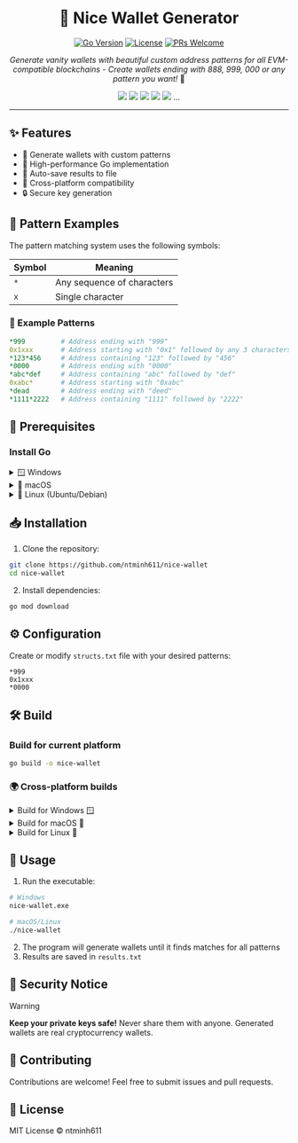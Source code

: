 <div align="center">

# 🔐 Nice Wallet Generator

[![Go Version](https://img.shields.io/badge/Go-1.21+-00ADD8?style=for-the-badge&logo=go)](https://golang.org/dl/)
[![License](https://img.shields.io/badge/License-MIT-blue.svg?style=for-the-badge)](LICENSE)
[![PRs Welcome](https://img.shields.io/badge/PRs-welcome-brightgreen.svg?style=for-the-badge)](CONTRIBUTING.md)

*Generate vanity wallets with beautiful custom address patterns for all EVM-compatible blockchains - Create wallets ending with 888, 999, 000 or any pattern you want!* 🎯

<p align="center">
  <img src="https://img.shields.io/badge/Ethereum-3C3C3D?style=for-the-badge&logo=Ethereum&logoColor=white">
  <img src="https://img.shields.io/badge/BSC-F0B90B?style=for-the-badge&logo=binance&logoColor=white">
  <img src="https://img.shields.io/badge/Arbitrum-2D374B?style=for-the-badge&logo=arbitrum&logoColor=white">
  <img src="https://img.shields.io/badge/Base-0052FF?style=for-the-badge&logo=base&logoColor=white">
  <img src="https://img.shields.io/badge/Polygon-8247E5?style=for-the-badge&logo=polygon&logoColor=white"> ...
</p>

</div>

---

## ✨ Features

- 🎯 Generate wallets with custom patterns
- 🚀 High-performance Go implementation
- 💾 Auto-save results to file
- 🔄 Cross-platform compatibility
- 🔒 Secure key generation

## 🎯 Pattern Examples

The pattern matching system uses the following symbols:

| Symbol | Meaning |
|--------|---------|
| `*` | Any sequence of characters |
| `x` | Single character |

### 📝 Example Patterns
```yaml
*999         # Address ending with "999"
0x1xxx       # Address starting with "0x1" followed by any 3 characters
*123*456     # Address containing "123" followed by "456"
*0000        # Address ending with "0000"
*abc*def     # Address containing "abc" followed by "def"
0xabc*       # Address starting with "0xabc"
*dead        # Address ending with "deed"
*1111*2222   # Address containing "1111" followed by "2222"
```

## 🚀 Prerequisites

### Install Go

<details>
<summary>🪟 Windows</summary>

1. Download Go installer from [official Go website](https://golang.org/dl/)
2. Run the installer (e.g., `go1.21.windows-amd64.msi`)
3. Add Go to your PATH environment variable
4. Verify installation:
```bash
go version
```
</details>

<details>
<summary>🍎 macOS</summary>

Using Homebrew:
```bash
brew install go
```
</details>

<details>
<summary>🐧 Linux (Ubuntu/Debian)</summary>

```bash
sudo apt update
sudo apt install golang-go
```
</details>

## 📥 Installation

1. Clone the repository:
```bash
git clone https://github.com/ntminh611/nice-wallet
cd nice-wallet
```

2. Install dependencies:
```bash
go mod download
```

## ⚙️ Configuration

Create or modify `structs.txt` file with your desired patterns:

```text
*999
0x1xxx
*0000
```

## 🛠️ Build

### Build for current platform
```bash
go build -o nice-wallet
```

### 🌍 Cross-platform builds

<details>
<summary>Build for Windows 🪟</summary>

```bash
GOOS=windows GOARCH=amd64 go build -o nice-wallet.exe
```
</details>

<details>
<summary>Build for macOS 🍎</summary>

```bash
GOOS=darwin GOARCH=amd64 go build -o nice-wallet-mac
```
</details>

<details>
<summary>Build for Linux 🐧</summary>

```bash
GOOS=linux GOARCH=amd64 go build -o nice-wallet-linux
```
</details>

## 🚀 Usage

1. Run the executable:

```bash
# Windows
nice-wallet.exe

# macOS/Linux
./nice-wallet
```

2. The program will generate wallets until it finds matches for all patterns
3. Results are saved in `results.txt`

## 🔐 Security Notice

> [!WARNING]
> **Keep your private keys safe!** Never share them with anyone. Generated wallets are real cryptocurrency wallets.

## 🤝 Contributing

Contributions are welcome! Feel free to submit issues and pull requests.

## 📄 License

MIT License © ntminh611

